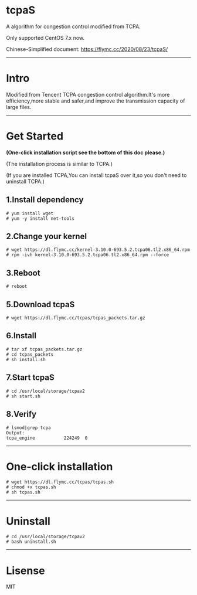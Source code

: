 # tcpaS

A algorithm for congestion control modified from TCPA.

Only supported CentOS 7.x now.

Chinese-Simplified document: https://flymc.cc/2020/08/23/tcpaS/

---

# Intro

Modified from Tencent TCPA congestion control algorithm.It's more efficiency,more stable and safer,and improve the transmission capacity of large files.

---

# Get Started

**(One-click installation script see the bottom of this doc please.)**

(The installation process is similar to TCPA.)

(If you are installed TCPA,You can install tcpaS over it,so you don't need to uninstall TCPA.)

## 1.Install dependency

```shell
# yum install wget
# yum -y install net-tools
```

## 2.Change your kernel

```shell
# wget https://dl.flymc.cc/kernel-3.10.0-693.5.2.tcpa06.tl2.x86_64.rpm
# rpm -ivh kernel-3.10.0-693.5.2.tcpa06.tl2.x86_64.rpm --force
```

## 3.Reboot

```shell
# reboot
```

## 5.Download tcpaS

```shell
# wget https://dl.flymc.cc/tcpas/tcpas_packets.tar.gz
```

## 6.Install

```shell
# tar xf tcpas_packets.tar.gz
# cd tcpas_packets
# sh install.sh
```

## 7.Start tcpaS

```shell
# cd /usr/local/storage/tcpav2
# sh start.sh
```

## 8.Verify

```shell
# lsmod|grep tcpa
Output:
tcpa_engine           224249  0
```

---

# One-click installation

```shell
# wget https://dl.flymc.cc/tcpas/tcpas.sh
# chmod +x tcpas.sh
# sh tcpas.sh
```

---

# Uninstall

```shell
# cd /usr/local/storage/tcpav2
# bash uninstall.sh
```

---

# Lisense

MIT
